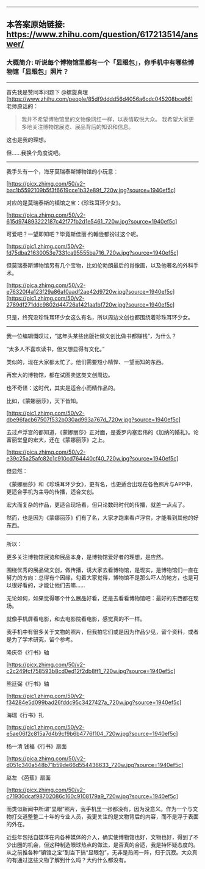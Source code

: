 ----------------------------------------
## 本答案原始链接: https://www.zhihu.com/question/617213514/answer/
### 大概简介: 听说每个博物馆里都有一个「显眼包」，你手机中有哪些博物馆「显眼包」照片？
----------------------------------------
首先我是赞同本问题下 @螺旋真理 [https://www.zhihu.com/people/85df9dddd56d4056a6cdc045208bce66] 老师原话的：

> 我并不希望博物馆里的文物像网红一样，以表情取悦大众。
> 我希望大家更多地关注博物馆展览、展品背后的知识和信息。

这也是我的理想。

但……我换个角度说吧。

----------------------------------------

我手头有一个，海牙莫瑞泰斯博物馆的小玩意：

[https://picx.zhimg.com/50/v2-bac1b5592109b5f3f6619cce1b32e89f_720w.jpg?source=1940ef5c]

对应的是莫瑞泰斯的镇馆之宝：《珍珠耳环少女》。

[https://pica.zhimg.com/50/v2-615d974893222187c42f77fb2d1e5461_720w.jpg?source=1940ef5c]

可爱吧？一望即知吧？毕竟斯佳丽·约翰逊都扮过这个呢。

[https://pic1.zhimg.com/50/v2-fd75dba21630053e7331ca95555ba716_720w.jpg?source=1940ef5c]

但莫瑞泰斯博物馆另有几个宝物，比如伦勃朗最后的肖像画，以及他著名的外科手术。

[https://pica.zhimg.com/50/v2-e76320f4a123f29a86af0aadf2ae42d9720w.jpg?source=1940ef5c][https://pic1.zhimg.com/50/v2-2789df271ddc9802d44726a1421aa1bf720w.jpg?source=1940ef5c]

只是，终究没珍珠耳环少女这么有名，所以周边文创也都围绕着珍珠耳环少女。

----------------------------------------

我一位编辑慨叹过，“这年头某些出版社做文创比做书都赚钱”，为什么？

“太多人不喜欢读书，但又想显得有文化。”

类似的，现在大家都太忙了。他们需要短小精悍、一望而知的东西。

再宏大的博物馆，都在试图卖这类文创周边。

也不奇怪：这时代，其实是适合小而精作品的。

比如，《蒙娜丽莎》，天下皆知。

[https://pic1.zhimg.com/50/v2-dbe96facb67507f532b030ad993a767d_720w.jpg?source=1940ef5c]

去过卢浮宫的都知道，《蒙娜丽莎》正对面，是委罗内塞宏伟的《加纳的婚礼》。论富丽堂皇的宏大，还在《蒙娜丽莎》之上。

[https://pica.zhimg.com/50/v2-e39c25a25afc82c1c910cd764440cf40_720w.jpg?source=1940ef5c]

但显然：

《蒙娜丽莎》和《珍珠耳环少女》，更有名，也更适合出现在各色照片与APP中，更适合手机为主导的传播，适合文创。

宏大而复杂的作品，更适合现场看，但只论数码时代的传播，就差一点点了。

然而，也是因为《蒙娜丽莎》们有了名，大家才跑来看卢浮宫，才能看到其他的好东西。

----------------------------------------

所以：

更多关注博物馆展览和展品本身，是博物馆爱好者的理想，是应然。

围绕优秀的展品做文创，做传播，诱大家去看博物馆，是现实，是博物馆们一直在努力的方向：总得有个因缘，勾着大家觉得，博物馆不是那么吓人的地方，也是可以很好看的，才能让他们去嘛……




无论如何，如果觉得哪个什么展品好看，还是去看看博物馆吧：最好的东西都在现场。

就像手机屏看电影，和去电影院看电影，感觉真的不一样。







我手机中有很多关于文物的照片，但我拍它们或是因为作品少见，留个资料，或者是为了学术研究，留个参考。

隆庆帝《行书》轴

[https://picx.zhimg.com/50/v2-c2c249fcf758593b8cd0ed12f2db8ff1_720w.jpg?source=1940ef5c]

熊廷弼《行书》轴

[https://pic1.zhimg.com/50/v2-f34284e5d099bad26fddc95c3427427a_720w.jpg?source=1940ef5c]

海瑞《行书》扎

[https://pic1.zhimg.com/50/v2-e5ae06f2c815a7d4b9cf9b6b4776f104_720w.jpg?source=1940ef5c]

杨一清 钱福《行书》扇面

[https://pica.zhimg.com/50/v2-d051c340a548b71b59de66d554436633_720w.jpg?source=1940ef5c]

赵左 《芭蕉》扇面

[https://picx.zhimg.com/50/v2-c71930dcaf98702086c160c9108179a9_720w.jpg?source=1940ef5c]

而类似新闻中所谓“显眼”照片，我手机里一张都没有，因为没意义。作为一个与文物打交道整整二十年的专业人员，我更关注的是文物背后的内容，而不是浮于表面的外在。

近些年包括自媒体在内各种媒体的介入，确实使博物馆也好，文物也好，得到了不少出圈的机会，但这种制造眼球热点的做法，是否真的合适，我是持怀疑态度的。从之前推各种“镇馆之宝”到当下搞“显眼包”，无非是热闹一阵，归于沉寂。大众真的有通过这些文物了解到什么吗？大约什么都没有。